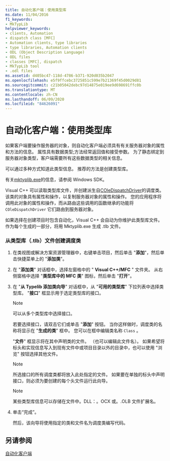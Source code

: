 ```yaml
---
title: 自动化客户端：使用类型库
ms.date: 11/04/2016
f1_keywords:
- MkTypLib
helpviewer_keywords:
- clients, Automation
- dispatch class [MFC]
- Automation clients, type libraries
- type libraries, Automation clients
- ODL (Object Description Language)
- ODL files
- classes [MFC], dispatch
- MkTypLib tool
- .odl files
ms.assetid: d405bc47-118d-4786-b371-920d035b2047
ms.openlocfilehash: e5f9ffcebc3725851c599e7b21369f45d0029d81
ms.sourcegitcommit: c21b05042debc97d14875e019ee9d698691ffc0b
ms.translationtype: MT
ms.contentlocale: zh-CN
ms.lasthandoff: 06/09/2020
ms.locfileid: "84626091"
---
```

# <a name="automation-clients-using-type-libraries"></a>自动化客户端：使用类型库

如果客户端要操作服务器的对象，则自动化客户端必须具有有关服务器对象的属性和方法的信息。 属性具有数据类型;方法经常返回值和接受参数。 为了静态绑定到服务器对象类型，客户端需要所有这些数据类型的相关信息。

可以通过多种方式知道此类型信息。 推荐的方法是创建类型库。

有关[mktyplib.exe](/windows/win32/Midl/differences-between-midl-and-mktyplib)的信息，请参阅 Windows SDK。

Visual C++ 可以读取类型库文件，并创建派生自[COleDispatchDriver](reference/coledispatchdriver-class.md)的调度类。 该类的对象具有属性和操作，以复制服务器对象的属性和操作。 您的应用程序将调用此对象的属性和操作，而从路由这些调用的函数继承的功能将 `COleDispatchDriver` 它们路由到服务器对象。

如果选择在创建项目时包含自动化，Visual C++ 会自动为你维护此类型库文件。 作为每个生成的一部分，将用 Mktyplib.exe 生成 .tlb 文件。

### <a name="to-create-a-dispatch-class-from-a-type-library-tlb-file"></a>从类型库（.tlb）文件创建调度类

1. 在类视图或解决方案资源管理器中，右键单击项目，然后单击 "**添加**"，然后单击快捷菜单上的 "**添加类**"。

1. 在 "**添加类**" 对话框中，选择左窗格中的 " **Visual C++/MFC** " 文件夹。 从右侧窗格中选择 "**类型库中的 MFC 类**" 图标，然后单击 "**打开**"。

1. 在 "**从 Typelib 添加类向导**" 对话框中，从 "**可用的类型库**" 下拉列表中选择类型库。 "**接口**" 框显示用于选定类型库的接口。

    > [!NOTE]
    >  可以从多个类型库中选择接口。

   若要选择接口，请双击它们或单击 "**添加**" 按钮。 当你这样做时，调度类的名称将显示在 "**生成的类**" 框中。 您可以在框中编辑类名称 `Class` 。

   "**文件**" 框显示将在其中声明类的文件。 （也可以编辑此文件名）。 如果希望将标头和实现信息写入到现有文件中或项目目录以外的目录中，也可以使用 "浏览" 按钮选择其他文件。

    > [!NOTE]
    >  所选接口的所有调度类都将放入此处指定的文件。 如果要在单独的标头中声明接口，则必须为要创建的每个头文件运行此向导。

    > [!NOTE]
    >  某些类型库信息可以存储在文件中。DLL：。OCX 或。.OLB 文件扩展名。

1. 单击“完成”。

   然后，该向导将使用指定的类和文件名为调度类编写代码。

## <a name="see-also"></a>另请参阅

[自动化客户端](automation-clients.md)
